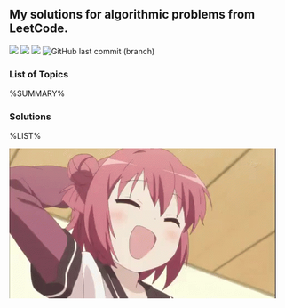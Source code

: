 ## My solutions for algorithmic problems from LeetCode.

[![](https://img.shields.io/badge/-LeetCode-FFA116?style=for-the-badge&logo=LeetCode&logoColor=black)](https://leetcode.com/koshacha/) ![](https://img.shields.io/badge/TypeScript-007ACC?style=for-the-badge&logo=typescript&logoColor=white) ![](https://img.shields.io/badge/Github%20Actions-282a2e?style=for-the-badge&logo=githubactions&logoColor=367cfe) ![GitHub last commit (branch)](https://img.shields.io/github/last-commit/koshacha/leetcode/main?style=for-the-badge&logo=leetcode)

### List of Topics

%SUMMARY%

### Solutions

%LIST%

![akarin laughing](.bash/yuruyuri.gif)
